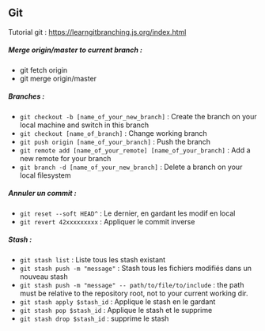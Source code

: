 ## Git

Tutorial git : https://learngitbranching.js.org/index.html


##### Merge origin/master to current branch :
- git fetch origin
- git merge origin/master


##### Branches :
- `git checkout -b [name_of_your_new_branch]` : Create the branch on your local machine and switch in this branch
- `git checkout [name_of_branch]` : Change working branch
- `git push origin [name_of_your_branch]` : Push the branch
- `git remote add [name_of_your_remote] [name_of_your_branch]` : Add a new remote for your branch
- `git branch -d [name_of_your_new_branch]` : Delete a branch on your local filesystem


##### Annuler un commit :
- `git reset --soft HEAD^` : Le dernier, en gardant les modif en local
- `git revert 42xxxxxxxxx` : Appliquer le commit inverse


##### Stash :
- `git stash list` : Liste tous les stash existant
- `git stash push -m "message"` : Stash tous les fichiers modifiés dans un nouveau stash
- `git stash push -m "message" -- path/to/file/to/include` : the path must be relative to the repository root, not to your current working dir.
- `git stash apply $stash_id` : Applique le stash en le gardant
- `git stash pop $stash_id` : Applique le stash et le supprime
- `git stash drop $stash_id` : supprime le stash

